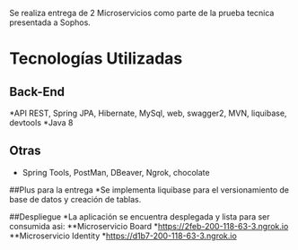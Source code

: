 Se realiza entrega de 2 Microservicios como parte de la prueba tecnica presentada a Sophos.

# Tecnologías Utilizadas
## Back-End
*API REST, Spring JPA, Hibernate, MySql, web, swagger2, MVN, liquibase, devtools
*Java 8
## Otras
* Spring Tools, PostMan, DBeaver, Ngrok, chocolate


##Plus para la entrega 
*Se implementa liquibase para el versionamiento de base de datos y creación de tablas.


##Despliegue 
*La aplicación se encuentra desplegada y lista para ser consumida asi:
**Microservicio Board
*https://2feb-200-118-63-3.ngrok.io 
**Microservicio Identity
*https://d1b7-200-118-63-3.ngrok.io
